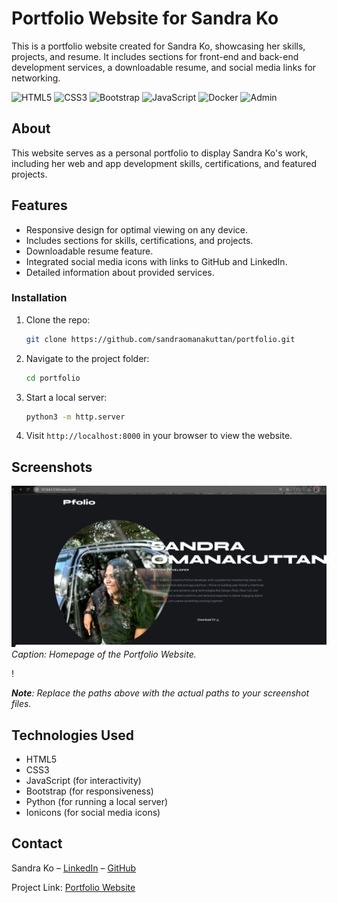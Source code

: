 # Portfolio Website for Sandra Ko

This is a portfolio website created for Sandra Ko, showcasing her skills, projects, and resume. It includes sections for front-end and back-end development services, a downloadable resume, and social media links for networking.


![HTML5](https://img.shields.io/badge/HTML5-E34F26?style=flat&logo=html5&logoColor=ffffff)
![CSS3](https://img.shields.io/badge/CSS3-1572B6?style=flat&logo=css3&logoColor=ffffff)
![Bootstrap](https://img.shields.io/badge/Bootstrap-7952B3?style=flat&logo=bootstrap&logoColor=ffffff)
![JavaScript](https://img.shields.io/badge/JavaScript-F7DF1E?style=flat&logo=javascript&logoColor=000000)
![Docker](https://img.shields.io/badge/Docker-2496ED?style=flat&logo=docker&logoColor=ffffff)
![Admin](https://img.shields.io/badge/Admin-2E7D32?style=flat&logo=google&logoColor=ffffff)


## About

This website serves as a personal portfolio to display Sandra Ko's work, including her web and app development skills, certifications, and featured projects.

## Features
- Responsive design for optimal viewing on any device.
- Includes sections for skills, certifications, and projects.
- Downloadable resume feature.
- Integrated social media icons with links to GitHub and LinkedIn.
- Detailed information about provided services.



### Installation

1. Clone the repo:
    ```bash
    git clone https://github.com/sandraomanakuttan/portfolio.git
    ```

2. Navigate to the project folder:
    ```bash
    cd portfolio
    ```

3. Start a local server:
    ```bash
    python3 -m http.server
    ```

4. Visit `http://localhost:8000` in your browser to view the website.


## Screenshots

![Portfolio Home](sandra.png)
*Caption: Homepage of the Portfolio Website.*

!

_**Note**: Replace the paths above with the actual paths to your screenshot files._

## Technologies Used

- HTML5
- CSS3
- JavaScript (for interactivity)
- Bootstrap (for responsiveness)
- Python (for running a local server)
- Ionicons (for social media icons)

## Contact

Sandra Ko – [LinkedIn](https://linkedin.com/in/sandra-k-o-b594b9278/) 
– [GitHub](https://github.com/sandraomanakuttan)

Project Link: [Portfolio Website](https://github.com/sandraomanakuttan/portfolio)


